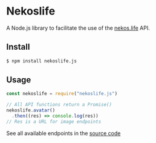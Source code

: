 # Nekoslife
A Node.js library to facilitate the use of the [nekos.life](https://nekos.life) API.

## Install
```sh
$ npm install nekoslife.js
```

## Usage
```js
const nekoslife = require("nekoslife.js")

// All API functions return a Promise()
nekoslife.avatar()
  .then((res) => console.log(res))
// Res is a URL for image endpoints
```
See all available endpoints in the [source code](https://github.com/bananaboy21/nekoslife.js/blob/master/src/index.ts)
